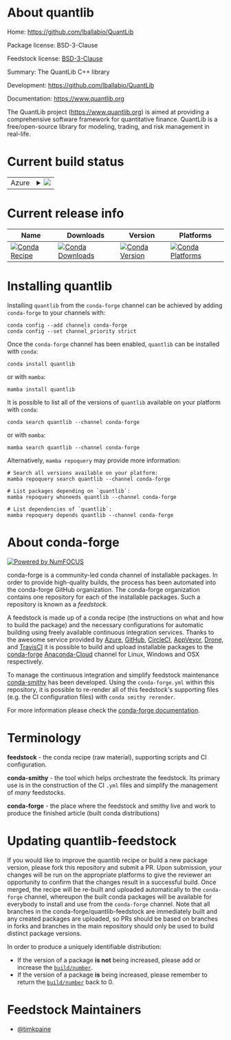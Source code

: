 About quantlib
==============

Home: https://github.com/lballabio/QuantLib

Package license: BSD-3-Clause

Feedstock license: [BSD-3-Clause](https://github.com/conda-forge/quantlib-feedstock/blob/main/LICENSE.txt)

Summary: The QuantLib C++ library

Development: https://github.com/lballabio/QuantLib

Documentation: https://www.quantlib.org

The QuantLib project (https://www.quantlib.org) is aimed at providing a comprehensive software framework for quantitative finance. QuantLib is a free/open-source library for modeling, trading, and risk management in real-life.

Current build status
====================


<table>
    
  <tr>
    <td>Azure</td>
    <td>
      <details>
        <summary>
          <a href="https://dev.azure.com/conda-forge/feedstock-builds/_build/latest?definitionId=16000&branchName=main">
            <img src="https://dev.azure.com/conda-forge/feedstock-builds/_apis/build/status/quantlib-feedstock?branchName=main">
          </a>
        </summary>
        <table>
          <thead><tr><th>Variant</th><th>Status</th></tr></thead>
          <tbody><tr>
              <td>linux_64</td>
              <td>
                <a href="https://dev.azure.com/conda-forge/feedstock-builds/_build/latest?definitionId=16000&branchName=main">
                  <img src="https://dev.azure.com/conda-forge/feedstock-builds/_apis/build/status/quantlib-feedstock?branchName=main&jobName=linux&configuration=linux%20linux_64_" alt="variant">
                </a>
              </td>
            </tr><tr>
              <td>osx_64</td>
              <td>
                <a href="https://dev.azure.com/conda-forge/feedstock-builds/_build/latest?definitionId=16000&branchName=main">
                  <img src="https://dev.azure.com/conda-forge/feedstock-builds/_apis/build/status/quantlib-feedstock?branchName=main&jobName=osx&configuration=osx%20osx_64_" alt="variant">
                </a>
              </td>
            </tr><tr>
              <td>osx_arm64</td>
              <td>
                <a href="https://dev.azure.com/conda-forge/feedstock-builds/_build/latest?definitionId=16000&branchName=main">
                  <img src="https://dev.azure.com/conda-forge/feedstock-builds/_apis/build/status/quantlib-feedstock?branchName=main&jobName=osx&configuration=osx%20osx_arm64_" alt="variant">
                </a>
              </td>
            </tr><tr>
              <td>win_64</td>
              <td>
                <a href="https://dev.azure.com/conda-forge/feedstock-builds/_build/latest?definitionId=16000&branchName=main">
                  <img src="https://dev.azure.com/conda-forge/feedstock-builds/_apis/build/status/quantlib-feedstock?branchName=main&jobName=win&configuration=win%20win_64_" alt="variant">
                </a>
              </td>
            </tr>
          </tbody>
        </table>
      </details>
    </td>
  </tr>
</table>

Current release info
====================

| Name | Downloads | Version | Platforms |
| --- | --- | --- | --- |
| [![Conda Recipe](https://img.shields.io/badge/recipe-quantlib-green.svg)](https://anaconda.org/conda-forge/quantlib) | [![Conda Downloads](https://img.shields.io/conda/dn/conda-forge/quantlib.svg)](https://anaconda.org/conda-forge/quantlib) | [![Conda Version](https://img.shields.io/conda/vn/conda-forge/quantlib.svg)](https://anaconda.org/conda-forge/quantlib) | [![Conda Platforms](https://img.shields.io/conda/pn/conda-forge/quantlib.svg)](https://anaconda.org/conda-forge/quantlib) |

Installing quantlib
===================

Installing `quantlib` from the `conda-forge` channel can be achieved by adding `conda-forge` to your channels with:

```
conda config --add channels conda-forge
conda config --set channel_priority strict
```

Once the `conda-forge` channel has been enabled, `quantlib` can be installed with `conda`:

```
conda install quantlib
```

or with `mamba`:

```
mamba install quantlib
```

It is possible to list all of the versions of `quantlib` available on your platform with `conda`:

```
conda search quantlib --channel conda-forge
```

or with `mamba`:

```
mamba search quantlib --channel conda-forge
```

Alternatively, `mamba repoquery` may provide more information:

```
# Search all versions available on your platform:
mamba repoquery search quantlib --channel conda-forge

# List packages depending on `quantlib`:
mamba repoquery whoneeds quantlib --channel conda-forge

# List dependencies of `quantlib`:
mamba repoquery depends quantlib --channel conda-forge
```


About conda-forge
=================

[![Powered by
NumFOCUS](https://img.shields.io/badge/powered%20by-NumFOCUS-orange.svg?style=flat&colorA=E1523D&colorB=007D8A)](https://numfocus.org)

conda-forge is a community-led conda channel of installable packages.
In order to provide high-quality builds, the process has been automated into the
conda-forge GitHub organization. The conda-forge organization contains one repository
for each of the installable packages. Such a repository is known as a *feedstock*.

A feedstock is made up of a conda recipe (the instructions on what and how to build
the package) and the necessary configurations for automatic building using freely
available continuous integration services. Thanks to the awesome service provided by
[Azure](https://azure.microsoft.com/en-us/services/devops/), [GitHub](https://github.com/),
[CircleCI](https://circleci.com/), [AppVeyor](https://www.appveyor.com/),
[Drone](https://cloud.drone.io/welcome), and [TravisCI](https://travis-ci.com/)
it is possible to build and upload installable packages to the
[conda-forge](https://anaconda.org/conda-forge) [Anaconda-Cloud](https://anaconda.org/)
channel for Linux, Windows and OSX respectively.

To manage the continuous integration and simplify feedstock maintenance
[conda-smithy](https://github.com/conda-forge/conda-smithy) has been developed.
Using the ``conda-forge.yml`` within this repository, it is possible to re-render all of
this feedstock's supporting files (e.g. the CI configuration files) with ``conda smithy rerender``.

For more information please check the [conda-forge documentation](https://conda-forge.org/docs/).

Terminology
===========

**feedstock** - the conda recipe (raw material), supporting scripts and CI configuration.

**conda-smithy** - the tool which helps orchestrate the feedstock.
                   Its primary use is in the construction of the CI ``.yml`` files
                   and simplify the management of *many* feedstocks.

**conda-forge** - the place where the feedstock and smithy live and work to
                  produce the finished article (built conda distributions)


Updating quantlib-feedstock
===========================

If you would like to improve the quantlib recipe or build a new
package version, please fork this repository and submit a PR. Upon submission,
your changes will be run on the appropriate platforms to give the reviewer an
opportunity to confirm that the changes result in a successful build. Once
merged, the recipe will be re-built and uploaded automatically to the
`conda-forge` channel, whereupon the built conda packages will be available for
everybody to install and use from the `conda-forge` channel.
Note that all branches in the conda-forge/quantlib-feedstock are
immediately built and any created packages are uploaded, so PRs should be based
on branches in forks and branches in the main repository should only be used to
build distinct package versions.

In order to produce a uniquely identifiable distribution:
 * If the version of a package **is not** being increased, please add or increase
   the [``build/number``](https://docs.conda.io/projects/conda-build/en/latest/resources/define-metadata.html#build-number-and-string).
 * If the version of a package **is** being increased, please remember to return
   the [``build/number``](https://docs.conda.io/projects/conda-build/en/latest/resources/define-metadata.html#build-number-and-string)
   back to 0.

Feedstock Maintainers
=====================

* [@timkpaine](https://github.com/timkpaine/)


<!-- dummy commit to enable rerendering -->

